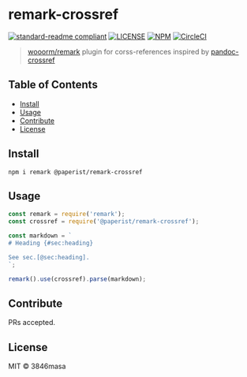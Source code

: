 # remark-crossref

[![standard-readme compliant][standard-readme-badge]][standard-readme]
[![LICENSE][license-badge]][license]
[![NPM][npm-badge]][npm]
[![CircleCI][circleci-badge]][circleci]

[npm]: https://www.npmjs.com/package/@paperist/remark-crossref
[license]: https://3846masa.mit-license.org
[circleci]: https://circleci.com/gh/Paperist/remark-crossref
[standard-readme]: https://github.com/RichardLitt/standard-readme

[npm-badge]: https://img.shields.io/npm/v/@paperist/remark-crossref.svg?style=flat-square&logo=data:image/png;base64,iVBORw0KGgoAAAANSUhEUgAAACAAAAAgBAMAAACBVGfHAAAABGdBTUEAALGPC/xhBQAAAAFzUkdCAK7OHOkAAAAbUExURcwAAOeIiP////G7u/ri4tIZGdpFReJsbPC3t075sZwAAAAvSURBVCjPY2CgDWAThIMEsACjEhwIUCZg0dGCIqASwMAxMgXAgSzOwMAOC2TqAwBvzR4JxLaP0gAAAABJRU5ErkJggg==
[license-badge]: https://img.shields.io/badge/license-MIT-blue.svg?style=flat-square&logo=data:image/png;base64,iVBORw0KGgoAAAANSUhEUgAAABAAAAAQBAMAAADt3eJSAAAAIGNIUk0AAHomAACAhAAA%2BgAAAIDoAAB1MAAA6mAAADqYAAAXcJy6UTwAAAAVUExURSBTICJcIiNgIiZoJTuhNyt3Kf///%2BCqxSgAAAAGdFJOUwpclbn%2B4Fj6/H8AAAABYktHRAZhZrh9AAAACXBIWXMAAA3XAAAN1wFCKJt4AAAAB3RJTUUH4AkEEjEV7MDQQwAAAGBJREFUCNc1TUEKgDAMi07vE/Q%2BRD8g%2B4BbvAvi/79iMjDQJm1CC6BbDzRsZI3incIpYeYFhCaYnLiyPYnYkwWZFWoFHrSuttCmmbwXh0eJQYVON4JthZTxCzzAmyb8%2BAAKXBRyN6RyZQAAAABJRU5ErkJggg==
[circleci-badge]: https://img.shields.io/circleci/project/Paperist/remark-crossref/master.svg?style=flat-square&logo=data:image/png;base64,iVBORw0KGgoAAAANSUhEUgAAABAAAAAQEAYAAABPYyMiAAAAIGNIUk0AAHomAACAhAAA%2BgAAAIDoAAB1MAAA6mAAADqYAAAXcJy6UTwAAAAGYktHRP///////wlY99wAAAAHdElNRQfgCQQSJS8EYt6kAAAAiklEQVRIx2M41nqs9Xi9WDQh%2BjQQnDnz%2BS5x9KS9xJrLgN/CSXtJs5h0BzHQ1mLCDmEgL4jJpyl0AOG4JTYE4Q6gdqIi1UMM2F1OrE9xBy2xDmGgrs8wHU5nB2CGBNEOQPcBoaigThQA08AgS4QDkA3pXRChe4SBskqHiiUhreoEsmtDyhxEfKIFAG4yoGuqR9fTAAAAAElFTkSuQmCC
[standard-readme-badge]: https://img.shields.io/badge/standard--readme-OK-green.svg?style=flat-square

> [wooorm/remark] plugin for corss-references inspired by [pandoc-crossref]

[wooorm/remark]: https://github.com/wooorm/remark
[pandoc-crossref]: https://github.com/lierdakil/pandoc-crossref

## Table of Contents

- [Install](#install)
- [Usage](#usage)
- [Contribute](#contribute)
- [License](#license)

## Install

```
npm i remark @paperist/remark-crossref
```

## Usage

```js
const remark = require('remark');
const crossref = require('@paperist/remark-crossref');

const markdown = `
# Heading {#sec:heading}

See sec.[@sec:heading].
`;

remark().use(crossref).parse(markdown);
```

## Contribute

PRs accepted.

## License

MIT © 3846masa
